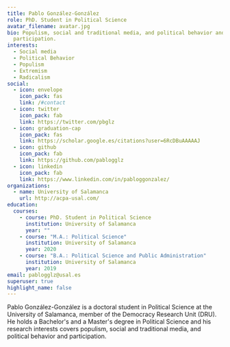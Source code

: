 ```yaml
---
title: Pablo González-González
role: PhD. Student in Political Science
avatar_filename: avatar.jpg
bio: Populism, social and traditional media, and political behavior and
  participation.
interests:
  - Social media
  - Political Behavior
  - Populism
  - Extremism
  - Radicalism
social:
  - icon: envelope
    icon_pack: fas
    link: /#contact
  - icon: twitter
    icon_pack: fab
    link: https://twitter.com/pbglz
  - icon: graduation-cap
    icon_pack: fas
    link: https://scholar.google.es/citations?user=6RcDBuAAAAAJ
  - icon: github
    icon_pack: fab
    link: https://github.com/pablogglz
  - icon: linkedin
    icon_pack: fab
    link: https://www.linkedin.com/in/pabloggonzalez/
organizations:
  - name: University of Salamanca
    url: http://acpa-usal.com/
education:
  courses:
    - course: PhD. Student in Political Science
      institution: University of Salamanca
      year: ""
    - course: "M.A.: Political Science"
      institution: University of Salamanca
      year: 2020
    - course: "B.A.: Political Science and Public Administration"
      institution: University of Salamanca
      year: 2019
email: pablogglz@usal.es
superuser: true
highlight_name: false
---
```

Pablo González-González is a doctoral student in Political Science at the University of Salamanca, member of the Democracy Research Unit (DRU). He holds a Bachelor's and a Master's degree in Political Science and his research interests covers populism, social and traditional media, and political behavior and participation.